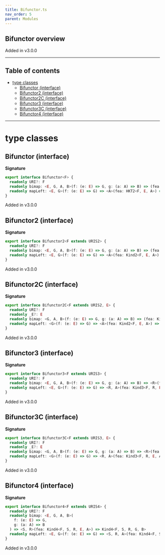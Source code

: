 ```yaml
---
title: Bifunctor.ts
nav_order: 5
parent: Modules
---
```


## Bifunctor overview

Added in v3.0.0

---

<h2 class="text-delta">Table of contents</h2>

- [type classes](#type-classes)
  - [Bifunctor (interface)](#bifunctor-interface)
  - [Bifunctor2 (interface)](#bifunctor2-interface)
  - [Bifunctor2C (interface)](#bifunctor2c-interface)
  - [Bifunctor3 (interface)](#bifunctor3-interface)
  - [Bifunctor3C (interface)](#bifunctor3c-interface)
  - [Bifunctor4 (interface)](#bifunctor4-interface)

---

# type classes

## Bifunctor (interface)

**Signature**

```ts
export interface Bifunctor<F> {
  readonly URI?: F
  readonly bimap: <E, G, A, B>(f: (e: E) => G, g: (a: A) => B) => (fea: HKT2<F, E, A>) => HKT2<F, G, B>
  readonly mapLeft: <E, G>(f: (e: E) => G) => <A>(fea: HKT2<F, E, A>) => HKT2<F, G, A>
}
```

Added in v3.0.0

## Bifunctor2 (interface)

**Signature**

```ts
export interface Bifunctor2<F extends URIS2> {
  readonly URI?: F
  readonly bimap: <E, G, A, B>(f: (e: E) => G, g: (a: A) => B) => (fea: Kind2<F, E, A>) => Kind2<F, G, B>
  readonly mapLeft: <E, G>(f: (e: E) => G) => <A>(fea: Kind2<F, E, A>) => Kind2<F, G, A>
}
```

Added in v3.0.0

## Bifunctor2C (interface)

**Signature**

```ts
export interface Bifunctor2C<F extends URIS2, E> {
  readonly URI?: F
  readonly _E?: E
  readonly bimap: <G, A, B>(f: (e: E) => G, g: (a: A) => B) => (fea: Kind2<F, E, A>) => Kind2<F, G, B>
  readonly mapLeft: <G>(f: (e: E) => G) => <A>(fea: Kind2<F, E, A>) => Kind2<F, G, A>
}
```

Added in v3.0.0

## Bifunctor3 (interface)

**Signature**

```ts
export interface Bifunctor3<F extends URIS3> {
  readonly URI?: F
  readonly bimap: <E, G, A, B>(f: (e: E) => G, g: (a: A) => B) => <R>(fea: Kind3<F, R, E, A>) => Kind3<F, R, G, B>
  readonly mapLeft: <E, G>(f: (e: E) => G) => <R, A>(fea: Kind3<F, R, E, A>) => Kind3<F, R, G, A>
}
```

Added in v3.0.0

## Bifunctor3C (interface)

**Signature**

```ts
export interface Bifunctor3C<F extends URIS3, E> {
  readonly URI?: F
  readonly _E?: E
  readonly bimap: <G, A, B>(f: (e: E) => G, g: (a: A) => B) => <R>(fea: Kind3<F, R, E, A>) => Kind3<F, R, G, B>
  readonly mapLeft: <G>(f: (e: E) => G) => <R, A>(fea: Kind3<F, R, E, A>) => Kind3<F, R, G, A>
}
```

Added in v3.0.0

## Bifunctor4 (interface)

**Signature**

```ts
export interface Bifunctor4<F extends URIS4> {
  readonly URI?: F
  readonly bimap: <E, G, A, B>(
    f: (e: E) => G,
    g: (a: A) => B
  ) => <S, R>(fea: Kind4<F, S, R, E, A>) => Kind4<F, S, R, G, B>
  readonly mapLeft: <E, G>(f: (e: E) => G) => <S, R, A>(fea: Kind4<F, S, R, E, A>) => Kind4<F, S, R, G, A>
}
```

Added in v3.0.0
